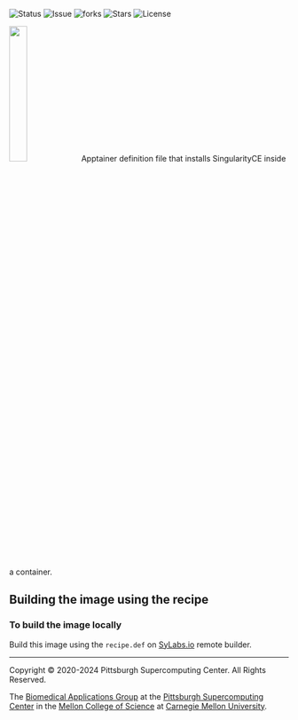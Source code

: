 ![Status](https://github.com/pscedu/apptainer-singularityce/actions/workflows/pretty.yml/badge.svg)
![Issue](https://img.shields.io/github/issues/pscedu/apptainer-singularityce)
![forks](https://img.shields.io/github/forks/pscedu/apptainer-singularityce)
![Stars](https://img.shields.io/github/stars/pscedu/apptainer-singularityce)
![License](https://img.shields.io/github/license/pscedu/apptainer-singularityce)

<img src="https://sylabs.io/wp-content/uploads/2022/10/SingularityLogos_CE.png" width="25%" />
Apptainer definition file that installs SingularityCE inside a container.

## Building the image using the recipe

### To build the image locally
Build this image using the `recipe.def` on [SyLabs.io](https://sylabs.io/) remote builder.

---
Copyright © 2020-2024 Pittsburgh Supercomputing Center. All Rights Reserved.

The [Biomedical Applications Group](https://www.psc.edu/biomedical-applications/) at the [Pittsburgh Supercomputing
Center](http://www.psc.edu) in the [Mellon College of Science](https://www.cmu.edu/mcs/) at [Carnegie Mellon University](http://www.cmu.edu).

